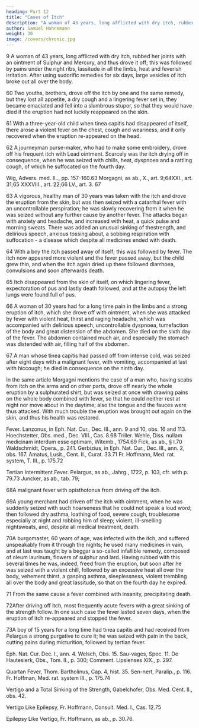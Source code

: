 ```yaml
---
heading: Part 12
title: "Cases of Itch"
description: "A woman of 43 years, long afflicted with dry itch, rubbed her joints with an ointment of Sulphur and Mercury, and thus drove it off; this was followed by pains under the right ribs, lassitude in all the limbs, heat and feverish irritation"
author: Samuel Hahnemann
weight: 30
image: /covers/chronic.jpg
---
```



9 A woman of 43 years, long afflicted with dry itch, rubbed her joints with an ointment of Sulphur and Mercury, and thus drove it off; this was followed by pains under the right ribs, lassitude in all the limbs, heat and feverish irritation. After using sudorific remedies for six days, large vesicles of itch broke out all over the body.

60 Two youths, brothers, drove off the itch by one and the same remedy, but they lost all appetite, a dry cough and a lingering fever set in, they became emaciated and fell into a slumbrous stupor, so that they would have died if the eruption had not luckily reappeared on the skin.

61 With a three-year-old child when tinea capitis had disappeared of itself, there arose a violent fever on the chest, cough and weariness, and it only recovered when the eruption re-appeared on the head.

62 A journeyman purse-maker, who had to make some embroidery, drove off his frequent itch with Lead ointment. Scarcely was the itch drying off in consequence, when he was seized with chills, heat, dyspnoea and a rattling cough, of which he suffocated on the fourth day.

Wig, Advers. med. II.., pp. 157-160.63 Morgagni, as ab., X., art. 9;64XXI., art. 31;65 XXXVIII., art. 22;66 LV., art. 3. 67

63 A vigorous, healthy man of 30 years was taken with the itch and drove the eruption from the skin, but was then seized with a catarrhal fever with an uncontrollable perspiration; he was slowly recovering from it when he was seized without any further cause by another fever. The attacks began with anxiety and headache, and increased with heat, a quick pulse and morning sweats. There was added an unusual sinking of thestrength, and delirious speech, anxious tossing about, a sobbing respiration with suffocation - a disease which despite all medicines ended with death.

64 With a boy the itch passed away of itself; this was followed by fever. The itch now appeared more violent and the fever passed away, but the child grew thin, and when the itch again dried up there followed diarrhoea, convulsions and soon afterwards death.

65 Itch disappeared from the skin of itself, on which lingering fever, expectoration of pus and lastly death followed, and at the autopsy the left lungs were found full of pus.

66 A woman of 30 years had for a long time pain in the limbs and a strong eruption of itch, which she drove off with ointment, when she was attacked by fever with violent heat, thirst and raging headache, which was accompanied with delirious speech, uncontrollable dyspnoea, tumefaction of the body and great distension of the abdomen. She died on the sixth day of the fever. The abdomen contained much air, and especially the stomach was distended with air, filling half of the abdomen.

67 A man whose tinea capitis had passed off from intense cold, was seized after eight days with a malignant fever, with vomiting, accompanied at last with hiccough; he died in consequence on the ninth day.

In the same article Morgagni mentions the case of a man who, having scabs from itch on the arms and on other parts, drove off nearly the whole eruption by a sulphurated shirt, but was seized at once with drawing pains on the whole body combined with fever, so that he could neither rest at night nor move about in the daytime; also the tongue and the fauces were thus attacked. With much trouble the eruption was brought out again on the skin, and thus his health was restored.

Fever. Lanzonus, in Eph. Nat. Cur., Dec. III., ann. 9 and 10, obs. 16 and 113. Hoechstetter, Obs. med., Dec. VIII., Cas. 8.68 Triller. Wehle, Diss. nullam medicinam interdum esse optimam, Witemb., 1754.69 Fick, as ab., § l.70 Waldschmidt, Opera., p. 241. Gerbizius, in Eph. Nat. Cur., Dec. III., ann. 2, obs. 167. Amatus, Lusit., Cent. II., Curat. 33.71 Fr. Hoffmann, Med. rat. system, T. III., p. 175.72

Tertian Intermittent Fever. Pelargus, as ab., Jahrg., 1722, p. 103, cfr. with p. 79.73 Juncker, as ab., tab. 79;

68A malignant fever with opisthotonus from driving off the itch.

69A young merchant had driven off the itch with ointment, when he was suddenly seized with such hoarseness that he could not speak a loud word; then followed dry asthma, loathing of food, severe cough, troublesome especially at night and robbing him of sleep; violent, ill-smelling nightsweats, and, despite all medical treatment, death.

70A burgomaster, 60 years of age, was infected with the itch, and suffered unspeakably from it through the nights; he used many medicines in vain, and at last was taught by a beggar a so-called infallible remedy, composed of oleum laurinum, flowers of sulphur and lard. Having rubbed with this several times he was, indeed, freed from the eruption, but soon after he was seized with a violent chill, followed by an excessive heat all over the body, vehement thirst, a gasping asthma, sleeplessness, violent trembling all over the body and great lassitude, so that on the fourth day he expired.

71 From the same cause a fever combined with insanity, precipitating death.

72After driving off itch, most frequently acute fevers with a great sinking of the strength follow. In one such case the fever lasted seven days, when the eruption of itch re-appeared and stopped the fever.

73A boy of 15 years for a long time had tinea capitis and had received from Pelargus a strong purgative to cure it; he was seized with pain in the back, cutting pains during micturition, followed by tertian fever.

Eph. Nat. Cur. Dec. I., ann. 4. Welsch, Obs. 15. Sau-vages, Spec. 11. De Hautesierk, Obs., Tom. II., p. 300; Comment. Lipsienses XIX., p. 297.

Quartan Fever, Thom. Bartholinus, Cap. 4, hist. 35. Sen-nert, Paralip., p. 116. Fr. Hoffman, Med. rat. system III., p. 175.74

Vertigo and a Total Sinking of the Strength, Gabelchofer, Obs. Med. Cent. II., obs. 42.

Vertigo Like Epilepsy, Fr. Hoffmann, Consult. Med. I., Cas. 12.75

Epilepsy Like Vertigo, Fr. Hoffmann, as ab., p. 30.76.